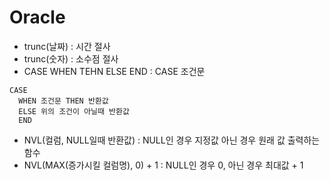 # Oracle
- trunc(날짜) : 시간 절사
- trunc(숫자) : 소수점 절사
- CASE WHEN TEHN ELSE END : CASE 조건문
```
CASE
  WHEN 조건문 THEN 반환값
  ELSE 위의 조건이 아닐때 반환값
  END
```
- NVL(컬럼, NULL일때 반환값) : NULL인 경우 지정값 아닌 경우 원래 값 출력하는 함수
- NVL(MAX(증가시킬 컬럼명), 0) + 1 : NULL인 경우 0, 아닌 경우 최대값 + 1

